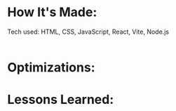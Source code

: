 
<div id="header" >
 <h1  class="heading-element" dir="auto"</h1>
<a href="https://i.imgur.com/qz7VCvZ.gif"></a>

</div>

<div id="header" >
 <h1 class="heading-element" dir="auto">How It's Made:</h1>
 Tech used: HTML, CSS, JavaScript, React, Vite, Node.js <br/><br/>
</div>

<div id="header" >
 <h1 class="heading-element" dir="auto">Optimizations:</h1>
 
</div>

<div id="header">
 <h1 class="heading-element" dir="auto">Lessons Learned:</h1>

</div>
